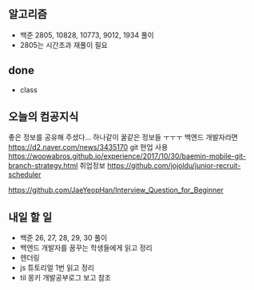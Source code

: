 ## 알고리즘
- 백준 2805, 10828, 10773, 9012, 1934 풀이
- 2805는 시간초과 재풀이 필요

## done
- class

## 오늘의 컴공지식
좋은 정보를 공유해 주셨다... 하나같이 꿀같은 정보들 ㅜㅜㅜ
백엔드 개발자라면
https://d2.naver.com/news/3435170
git 현업 사용 
https://woowabros.github.io/experience/2017/10/30/baemin-mobile-git-branch-strategy.html
취업정보
https://github.com/jojoldu/junior-recruit-scheduler

https://github.com/JaeYeopHan/Interview_Question_for_Beginner

## 내일 할 일
- 백준 26, 27, 28, 29, 30 풀이
- 백엔드 개발자를 꿈꾸는 학생들에게 읽고 정리
- 렌더링
- js 튜토리얼 1번 읽고 정리
- til 몽키 개발공부로그 보고 참조
